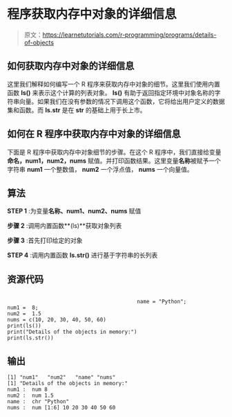 # 程序获取内存中对象的详细信息

> 原文：<https://learnetutorials.com/r-programming/programs/details-of-objects>

## 如何获取内存中对象的详细信息

这里我们解释如何编写一个 R 程序来获取内存中对象的细节。这里我们使用内置函数 **ls()** 来表示这个计算的列表对象。 **ls()** 有助于返回指定环境中对象名称的字符串向量。如果我们在没有参数的情况下调用这个函数，它将给出用户定义的数据集和函数。而 **ls.str** 是在 **str** 的基础上用于长上市。

## 如何在 R 程序中获取内存中对象的详细信息

下面是 R 程序中获取内存中对象细节的步骤。在这个 R 程序中，我们直接给变量**命名，num1，num2，nums** 赋值。并打印函数结果。这里变量**名称**被赋予一个字符串 **num1** 一个整数值， **num2** 一个浮点值， **nums** 一个向量值。

## 算法

**STEP 1** :为变量**名称、num1、num2、nums** 赋值

**步骤 2** :调用内置函数**(ls)**获取对象列表

**步骤 3** :首先打印给定的对象

**STEP 4** :调用内置函数 **ls.str()** 进行基于字符串的长列表

## 资源代码

```

                                          name = "Python"; 
num1 =  8; 
num2 =  1.5
nums = c(10, 20, 30, 40, 50, 60)
print(ls())
print("Details of the objects in memory:")
print(ls.str()) 

```

## 输出

```
[1] "num1"   "num2"   "name" "nums"
[1] "Details of the objects in memory:"
num1 :  num 8
num2 :  num 1.5
name :  chr "Python"
nums :  num [1:6] 10 20 30 40 50 60 
```